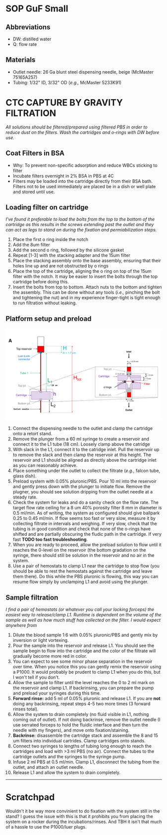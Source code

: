 # SOP GuF Small #

## Abbreviations ##
- DW: distilled water
- Q: flow rate

## Materials ##
- Outlet needle: 26 Ga blunt steel dispensing needle, beige (McMaster 75165A257)
- Tubing: 1/32" ID, 3/32" OD (_e.g.,_ McMaster 5233K91)

# CTC CAPTURE BY GRAVITY FILTRATION #

*All solutions should be filtered/prepared using filtered PBS in order to reduce dust on the filters. Wash the cartridges and o-rings with DW before use.*

## Coat Filters in BSA ##

- Why: To prevent non-specific adsorption and reduce WBCs sticking to filter
- Incubate filters overnight in 2% BSA in PBS at 4C
- Filters may be loaded into the cartridge directly from their BSA bath. Filters not to be used immediately are placed be in a dish or well plate and stored until use.

## Loading filter on cartridge ##

_I've found it preferable to load the bolts from the top to the bottom of the cartridge as this results in the screws extending past the outlet and they can act as legs to stand on during the fixation and permiabilization steps._

1. Place the first o ring inside the notch
2. Add the 8um filter
3. Add the second o ring, followed by the silicone gasket
4. Repeat [1-3] with the stacking adapter and the 15um filter
5. Place the stacking assembly onto the base assembly, ensuring that their holes line up and are not obstructed by o rings
6. Place the top of the cartridge, aligning the o ring on top of the 15um filter with the notch. It may be easier to insert the bolts through the top cartridge before doing this.
7. Insert the bolts from top to bottom. Attach nuts to the bottom and tighten the assembly. This can be done without any tools (_i.e.,_ pinching the bolt and tightening the nut) and in my experience finger-tight is tight enough to run filtration without leaking.

## Platform setup and preload ##

![Schematic](Schematic.png)

1. Connect the dispensing needle to the outlet and clamp the cartridge onto a retort stand.
2. Remove the plunger from a 60 ml syringe to create a reservoir and connect it to the L1 tube (18 cm). Loosely clamp above the catridge
3. With slack in the L1, connect it to the catridge inlet. Pull the reservoir up to remove the slack and then clamp the reservoir at this height. The reservoir and L1 should be aligned as directly above the cartridge inlet as you can reasonably achieve.
4. Place something under the outlet to collect the filtrate (_e.g.,_ falcon tube, glass dish).
5. Preload system with 0.05% pluronic/PBS. Pour 10 ml into the reservoir and gently press down with the plunger to initiate flow. Remove the plugner, you should see solution dripping from the outlet needle at a steady rate.
6. Check the system for leaks and do a sanity check on the flow rate. The target flow rate ceiling for a 8 um 40% porosity filter 8 mm in diameter is 0.5 ml/min. As of writing, the system as configured should give ballpark 0.25 to 0.45 ml/min. If flow seems too fast or very slow, measure it by collecting filtrate in intervals and weighing. If very slow, check that the tubing is in good condition and check that none of the o-rings have shifted and are partially obscuring the fludic path in the cartridge. If very fast **TODO too fast troubleshooting**.
7. When you are ready to proceed, allow the preload solution to flow until it reaches the 0-level on the reservoir (the bottom gradation on the syringe, there should still be solution in the reservoir and no air in the system.
8. Use a pair of hemostats to clamp L1 near the cartridge to stop flow (you should be able to rest the hemostats against the cartridge and leave them there). Do this while the PBS pluronic is flowing, this way you can resume flow simply by unclamping L1 and avoid using the plunger.

## Sample filtration ##

_I find a pair of hemostats (or whatever you call your locking forceps) the easiest way to release/clamp L1. Runtime is dependent on the volume of the sample as well as how much stuff has collected on the filter. I would expect anywhere from_

1. Dilute the blood sample 1:6 with 0.05% pluronic/PBS and gently mix by inversion or light vortexing.
2. Pour the sample into the reservoir and release L1. You should see the sample begin to flow into the cartridge and the color of the filtrate will gradually become more red in color.
3. You can expect to see some minor phase separation in the reservoir over time. When you notice this you can gently remix the reservoir using a P1000. It would probably be prudent to clamp L1 when you do this, but I won't tell if you don't.
4. Allow the sample to filter until the level reaches the 0 to 2 ml mark on the reservoir and clamp L1. If backrinsing, you can prepare the pump and preload your syringes during this time.
5. **Forward rinse:** add 5 ml of 0.05% pluronic and release L1. If you are **not** doing any backrinsing, repeat steps 4-5 two more times (3 forward rinses total). 
6. Allow the system to drain completely (no fluid visible in L1, nothing coming out of outlet). If not doing backrinse, remove the outlet needle (I use serrated forceps to hold the fluidic interface and then turn the needle with my fingers), and move onto fixation/staining.  
7. **Backrinse:** disassemble the cartridge stack and assemble the 8 and 15 um filters into individual cartrides. Clamp cartridges onto stands.
8. Connect two syringes to lengths of tubing long enough to reach the cartridges and load with >3 ml PBS (no air). Connect the tubes to the cartridge outlets and the syringes to the syringe pump.
9. Infuse 2 ml PBS at 0.5 ml/min. Clamp L1, disconnect the tubing from the outlet, and attach an outlet needle.
10. Release L1 and allow the system to drain completely. 

----
# Scratchpad #

Wouldn't it be way more convinient to do fixation with the system still in the stand? I guess the issue with this is that it prohibits you from placing the system on a rocker during the incubations/rinses. And TBH it isn't that much of a hassle to use the P1000/luer plugs.


